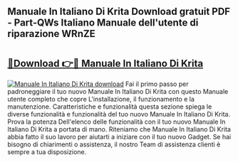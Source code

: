 ## Manuale In Italiano Di Krita Download gratuit PDF - Part-QWs Italiano Manuale dell'utente di riparazione WRnZE

# <h2><a href="http://dfbod2.blite.top/?on=Manuale+In+Italiano+Di+Krita">🔗Download 👉🔴 Manuale In Italiano Di Krita</a></h2>

[![Manuale In Italiano Di Krita download](https://i.imgur.com/lujVjoI.png)](http://dfbod2.blite.top/?on=Manuale+In+Italiano+Di+Krita)
Fai il primo passo per padroneggiare il tuo nuovo Manuale In Italiano Di Krita con questo Manuale utente completo che copre L'installazione, il funzionamento e la manutenzione. Caratteristiche e funzionalità questa sezione spiega le diverse funzionalità e funzionalità del tuo nuovo Manuale In Italiano Di Krita. Prova la potenza Dell'elenco delle funzionalità con il tuo nuovo Manuale In Italiano Di Krita a portata di mano. Riteniamo che Manuale In Italiano Di Krita abbia fatto il suo lavoro per aiutarti a iniziare con il tuo nuovo Gadget. Se hai bisogno di chiarimenti o assistenza, il nostro Team di assistenza clienti è sempre a tua disposizione.
